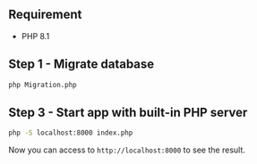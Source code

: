 ## Requirement

- PHP 8.1

## Step 1 - Migrate database

```bash
php Migration.php
```

## Step 3 - Start app with built-in PHP server

```bash
php -S localhost:8000 index.php
```

Now you can access to `http://localhost:8000` to see the result.
